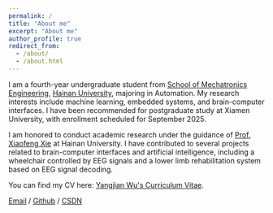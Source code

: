 ```yaml
---
permalink: /
title: "About me"
excerpt: "About me"
author_profile: true
redirect_from: 
  - /about/
  - /about.html
---
```


I am a fourth-year undergraduate student from [School of Mechatronics Engineering](https://smee.hainanu.edu.cn/), [Hainan University](https://www.hainanu.edu.cn/), majoring in Automation. My research interests include machine learning, embedded systems, and brain-computer interfaces. I have been recommended for postgraduate study at Xiamen University, with enrollment scheduled for September 2025.

I am honored to conduct academic research under the guidance of [Prof. Xiaofeng Xie](https://smee.hainanu.edu.cn/info/1025/1251.htm) at Hainan University. I have contributed to several projects related to brain-computer interfaces and artificial intelligence, including a wheelchair controlled by EEG signals and a lower limb rehabilitation system based on EEG signal decoding.

You can find my CV here: [Yangjian Wu's Curriculum Vitae](../assets/Curriculum_Vitae.pdf).

[Email](mailto:yangjian.wu@163.com) / [Github](https://github.com/Jett-Wu) / [CSDN](https://blog.csdn.net/m0_69520131?spm=1010.2135.3001.5343)
